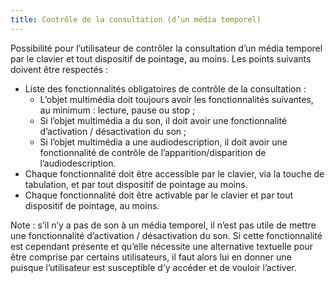 ```yaml
---
title: Contrôle de la consultation (d’un média temporel)
---
```


Possibilité pour l’utilisateur de contrôler la consultation d’un média
temporel par le clavier et tout dispositif de pointage, au moins. Les points
suivants doivent être respectés :

- Liste des fonctionnalités obligatoires de contrôle de la consultation :
  - L’objet multimédia doit toujours avoir les fonctionnalités suivantes, au minimum : lecture, pause ou stop ;
  - Si l’objet multimédia a du son, il doit avoir une fonctionnalité d’activation / désactivation du son ;
  - Si l’objet multimédia a une audiodescription, il doit avoir une fonctionnalité de contrôle de l’apparition/disparition de l’audiodescription.
- Chaque fonctionnalité doit être accessible par le clavier, via la touche de tabulation, et par tout dispositif de pointage au moins.
- Chaque fonctionnalité doit être activable par le clavier et par tout dispositif de pointage, au moins.

Note : s’il n’y a pas de son à un média temporel, il n’est pas utile de mettre
une fonctionnalité d’activation / désactivation du son. Si cette
fonctionnalité est cependant présente et qu’elle nécessite une alternative
textuelle pour être comprise par certains utilisateurs, il faut alors lui en
donner une puisque l’utilisateur est susceptible d’y accéder et de vouloir
l’activer.
